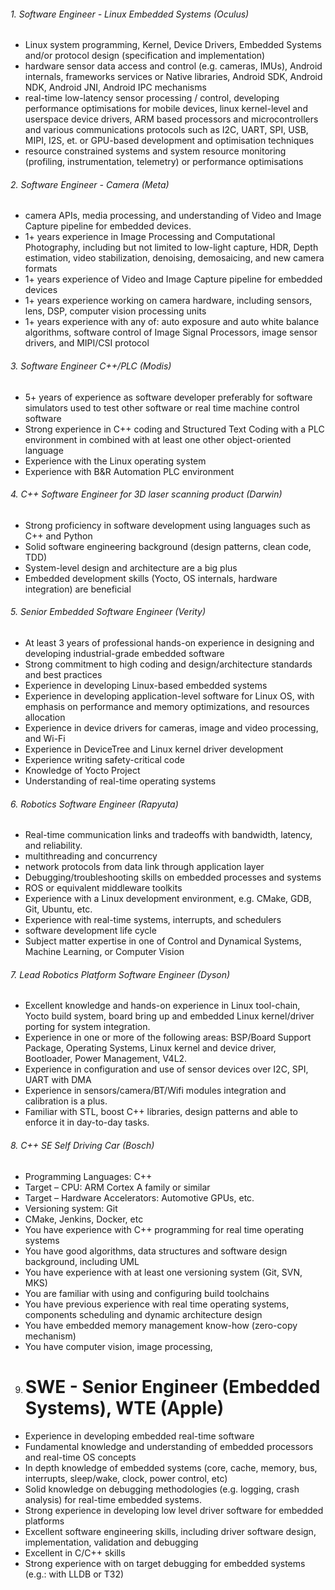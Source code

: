 ###### 1. Software Engineer - Linux Embedded Systems (Oculus)

-  Linux system programming, Kernel, Device Drivers, Embedded Systems and/or protocol design (specification and implementation)
-   hardware sensor data access and control (e.g. cameras, IMUs), Android internals, frameworks services or Native libraries, Android SDK, Android NDK, Android JNI, Android IPC mechanisms
-   real-time low-latency sensor processing / control, developing performance optimisations for mobile devices, linux kernel-level and userspace device drivers, ARM based processors and microcontrollers and various communications protocols such as I2C, UART, SPI, USB, MIPI, I2S, et. or GPU-based development and optimisation techniques
-   resource constrained systems and system resource monitoring (profiling, instrumentation, telemetry) or performance optimisations


###### 2. Software Engineer - Camera (Meta)
-   camera APIs, media processing, and understanding of Video and Image Capture pipeline for embedded devices.
-   1+ years experience in Image Processing and Computational Photography, including but not limited to low-light capture, HDR, Depth estimation, video stabilization, denoising, demosaicing, and new camera formats
-   1+ years experience of Video and Image Capture pipeline for embedded devices
-   1+ years experience working on camera hardware, including sensors, lens, DSP, computer vision processing units
-   1+ years experience with any of: auto exposure and auto white balance algorithms, software control of Image Signal Processors, image sensor drivers, and MIPI/CSI protocol

###### 3. Software Engineer C++/PLC (Modis)
-   5+ years of experience as software developer preferably for software simulators used to test other software or real time machine control software
-   Strong experience in C++ coding and Structured Text Coding with a PLC environment in combined with at least one other object-oriented language
-   Experience with the Linux operating system
-   Experience with B&R Automation PLC environment


###### 4. C++ Software Engineer for 3D laser scanning product (Darwin)
-   Strong proficiency in software development using languages such as C++ and Python
-   Solid software engineering background (design patterns, clean code, TDD)
-   System-level design and architecture are a big plus
-   Embedded development skills (Yocto, OS internals, hardware integration) are beneficial

###### 5.  Senior Embedded Software Engineer (Verity)
-   At least 3 years of professional hands-on experience in designing and developing industrial-grade embedded software
-   Strong commitment to high coding and design/architecture standards and best practices
-   Experience in developing Linux-based embedded systems
-   Experience in developing application-level software for Linux OS, with emphasis on performance and memory optimizations, and resources allocation
  -   Experience in device drivers for cameras, image and video processing, and Wi-Fi
-   Experience in DeviceTree and Linux kernel driver development
-   Experience writing safety-critical code
-   Knowledge of Yocto Project
-   Understanding of real-time operating systems

###### 6. Robotics Software Engineer (Rapyuta)
- Real-time communication links and tradeoffs with bandwidth, latency, and reliability.
- multithreading and concurrency
- network protocols from data link through application layer
- Debugging/troubleshooting skills on embedded processes and systems
- ROS or equivalent middleware toolkits
- Experience with a Linux development environment, e.g. CMake, GDB, Git, Ubuntu, etc.
- Experience with real-time systems, interrupts, and schedulers
- software development life cycle
- Subject matter expertise in one of Control and Dynamical Systems, Machine Learning, or Computer Vision

###### 7. Lead Robotics Platform Software Engineer (Dyson)
- Excellent knowledge and hands-on experience in Linux tool-chain, Yocto build system, board bring up and embedded Linux kernel/driver porting for system integration.
- Experience in one or more of the following areas: BSP/Board Support Package, Operating Systems, Linux kernel and device driver, Bootloader, Power Management, V4L2.
- Experience in configuration and use of sensor devices over I2C, SPI, UART with DMA
- Experience in sensors/camera/BT/Wifi modules integration and calibration is a plus.
- Familiar with STL, boost C++ libraries, design patterns and able to enforce it in day-to-day tasks.

###### 8. C++ SE Self Driving Car (Bosch)

- Programming Languages: C++
- Target – CPU: ARM Cortex A family or similar
- Target – Hardware Accelerators: Automotive GPUs, etc.
- Versioning system: Git
- CMake, Jenkins, Docker, etc
- You have experience with C++ programming for real time operating systems
- You have good algorithms, data structures and software design background, including UML
- You have experience with at least one versioning system (Git, SVN, MKS)
- You are familiar with using and configuring build toolchains
- You have previous experience with real time operating systems, components scheduling and dynamic architecture design
- You have embedded memory management know-how (zero-copy mechanism)
- You have computer vision, image processing,


9. # SWE - Senior Engineer (Embedded Systems), WTE  (Apple)
- Experience in developing embedded real-time software  
- Fundamental knowledge and understanding of embedded processors and real-time OS concepts  
- In depth knowledge of embedded systems (core, cache, memory, bus, interrupts, sleep/wake, clock, power control, etc)  
- Solid knowledge on debugging methodologies (e.g. logging, crash analysis) for real-time embedded systems.  
- Strong experience in developing low level driver software for embedded platforms
- Excellent software engineering skills, including driver software design, implementation, validation and debugging
- Excellent in C/C++ skills  
- Strong experience with on target debugging for embedded systems (e.g.: with LLDB or T32)  
